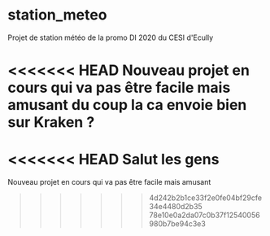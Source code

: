 # station_meteo
Projet de station météo de la promo DI 2020 du CESI d'Ecully

<<<<<<< HEAD
Nouveau projet en cours qui va pas être facile mais amusant
du coup la ca envoie bien sur Kraken ? 
=======
<<<<<<< HEAD
Salut les gens
=======
Nouveau projet en cours qui va pas être facile mais amusant
>>>>>>> 4d242b2b1ce33f2e0fe04bf29cfe34e4480d2b35
>>>>>>> 78e10e0a2da07c0b37f12540056980b7be94c3e3
